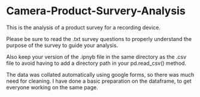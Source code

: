 # Camera-Product-Survery-Analysis
This is the analysis of a product survey for a recording device.

Please be sure to read the .txt survey questions to properly understand the purpose of the survey to guide your analysis.

Also keep your version of the .ipnyb file in the same directory as the .csv file to avoid having to add a directory path in your pd.read_csv() method.

The data was collated automatically using google forms, so there was much need for cleaning. I have done a basic preparation on the dataframe, to get everyone working
on the same page.
